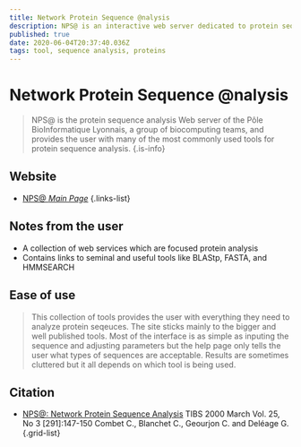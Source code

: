 ```yaml
---
title: Network Protein Sequence @nalysis
description: NPS@ is an interactive web server dedicated to protein sequence analysis.
published: true
date: 2020-06-04T20:37:40.036Z
tags: tool, sequence analysis, proteins
---
```


# Network Protein Sequence @nalysis

> NPS@ is the protein sequence analysis Web server of the Pôle BioInformatique Lyonnais, a group of biocomputing teams, and provides the user with many of the most commonly used tools for protein sequence analysis.
{.is-info}


## Website

- [NPS@ *Main Page*](https://npsa-prabi.ibcp.fr/cgi-bin/npsa_automat.pl?page=/NPSA/npsa_server.html)
{.links-list}

## Notes from the user
- A collection of web services which are focused protein analysis
- Contains links to seminal and useful tools like BLAStp, FASTA, and HMMSEARCH

## Ease of use
> This collection of tools provides the user with everything they need to analyze protein seqeuces. The site sticks mainly to the bigger and well published tools. Most of the interface is as simple as inputing the sequence and adjusting parameters but the help page only tells the user what types of sequences are acceptable. Results are sometimes cluttered but it all depends on which tool is being used. 

## Citation

- [NPS@: Network Protein Sequence Analysis](https://www.cell.com/trends/biochemical-sciences/fulltext/S0968-0004(99)01540-6) TIBS 2000 March Vol. 25, No 3 [291]:147-150 Combet C., Blanchet C., Geourjon C. and Deléage G.
{.grid-list}
